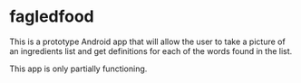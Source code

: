 fagledfood
==========
This is a prototype Android app that will allow the user to take a picture of an ingredients list and get definitions for each of the words found in the list.

This app is only partially functioning.
